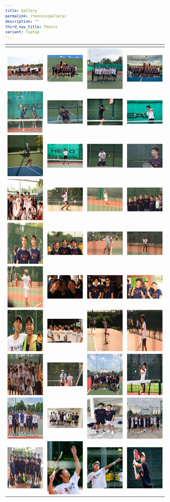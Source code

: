 ```yaml
---
title: Gallery
permalink: /tennis/gallery/
description: ""
third_nav_title: Tennis
variant: tiptap
---
```

<table>
<thead>
  <tr>
    <th style="width:200px"></th>
    <th style="width:200px"></th>
    <th style="width:200px"></th>
		<th style="width:200px"></th>
  </tr>
</thead>
<tbody>
  <tr>
    <td style="text-align:center"><a href="/images/tennis%201.jpeg"> <img src="/images/tennis%201.jpeg" style="width:200px"></a></td>
    <td style="text-align:center"><a href="/images/tennis%202.jpeg"> <img src="/images/tennis%202.jpeg" style="width:200px"></a></td>
    <td style="text-align:center"><a href="/images/tennis%203.jpeg"> <img src="/images/tennis%203.jpeg" style="width:200px; height: 130px"></a></td>
    <td style="text-align:center"><a href="/images/tennis%204.jpeg"> <img src="/images/tennis%204.jpeg" style="width:200px"></a></td>
  </tr>
   <tr>
    <td style="text-align:center"><a href="/images/tennis%205.jpeg"> <img src="/images/tennis%205.jpeg" style="width:200px; height: 130px"></a></td>
    <td style="text-align:center"><a href="/images/tennis%206.jpeg"> <img src="/images/tennis%206.jpeg" style="width:200px"></a></td>
    <td style="text-align:center"><a href="/images/tennis%207.jpeg"> <img src="/images/tennis%207.jpeg" style="width:200px"></a></td>
    <td style="text-align:center"><a href="/images/tennis%208.jpeg"> <img src="/images/tennis%208.jpeg" style="width:200px"></a></td>
  </tr>
	<tr>
    <td style="text-align:center"><a href="/images/tennis%209.jpeg"> <img src="/images/tennis%209.jpeg" style="width:200px; height: 130px"></a></td>
    <td style="text-align:center"><a href="/images/tennis%2010.jpeg"> <img src="/images/tennis%2010.jpeg" style="width:200px"></a></td>
		<td style="text-align:center"><a href="/images/tennis%2011.jpeg"> <img src="/images/tennis%2011.jpeg" style="width:200px"></a></td>
		<td style="text-align:center"><a href="/images/tennis%2012.jpeg"> <img src="/images/tennis%2012.jpeg" style="width:200px"></a></td>
	</tr>
	<tr>
    <td style="text-align:center"><a href="/images/tennis%2013.jpeg"> <img src="/images/tennis%2013.jpeg" style="width:200px; height: 130px"></a></td>
    <td style="text-align:center"><a href="/images/tennis%2014.jpeg"> <img src="/images/tennis%2014.jpeg" style="width:200px"></a></td>
		<td style="text-align:center"><a href="/images/tennis%2015.jpeg"> <img src="/images/tennis%2015.jpeg" style="width:200px"></a></td>
		<td style="text-align:center"><a href="/images/tennis%2016.jpeg"> <img src="/images/tennis%2016.jpeg" style="width:200px"></a></td>
	</tr>
	<tr>
    <td style="text-align:center"><a href="/images/tennis%2017.jpeg"> <img src="/images/tennis%2017.jpeg" style="width:200px; height: 130px"></a></td>
    <td style="text-align:center"><a href="/images/tennis%2018.jpeg"> <img src="/images/tennis%2018.jpeg" style="width:200px"></a></td>
		<td style="text-align:center"><a href="/images/tennis%2019.jpeg"> <img src="/images/tennis%2019.jpeg" style="width:200px"></a></td>
		<td style="text-align:center"><a href="/images/tennis%2020.jpeg"> <img src="/images/tennis%2020.jpeg" style="width:200px"></a></td>
	</tr>
	<tr>
    <td style="text-align:center"><a href="/images/tennis%2021.jpeg"> <img src="/images/tennis%2021.jpeg" style="width:200px; height: 130px"></a></td>
    <td style="text-align:center"><a href="/images/tennis%2022.jpeg"> <img src="/images/tennis%2022.jpeg" style="width:200px"></a></td>
		<td style="text-align:center"><a href="/images/tennis%2023.jpeg"> <img src="/images/tennis%2023.jpeg" style="width:200px"></a></td>
		<td style="text-align:center"><a href="/images/tennis%2024.jpeg"> <img src="/images/tennis%2024.jpeg" style="width:200px"></a></td>
	</tr>
	<tr>
    <td style="text-align:center"><a href="/images/tennis%2025.jpeg"> <img src="/images/tennis%2025.jpeg" style="width:200px; height: 130px"></a></td>
    <td style="text-align:center"><a href="/images/tennis%2026.jpeg"> <img src="/images/tennis%2026.jpeg" style="width:200px"></a></td>
		<td style="text-align:center"><a href="/images/tennis%2027.jpeg"> <img src="/images/tennis%2027.jpeg" style="width:200px; height: 130px"></a></td>
		<td style="text-align:center"><a href="/images/tennis%2028.jpeg"> <img src="/images/tennis%2028.jpeg" style="width:200px; height: 130px"></a></td>
	</tr>
	<tr>
    <td style="text-align:center"><a href="/images/tennis%2029.jpeg"> <img src="/images/tennis%2029.jpeg" style="width:200px; height: 130px"></a></td>
    <td style="text-align:center"><a href="/images/tennis%2030.jpeg"> <img src="/images/tennis%2030.jpeg" style="width:200px"></a></td>
		<td style="text-align:center"><a href="/images/tennis%2031.jpeg"> <img src="/images/tennis%2031.jpeg" style="width:200px; height: 130px"></a></td>
		<td style="text-align:center"><a href="/images/tennis%2032.jpeg"> <img src="/images/tennis%2032.jpeg" style="width:200px; height: 130px"></a></td>
	</tr>
	<tr>
    <td style="text-align:center"><a href="/images/tennis%2033.jpeg"> <img src="/images/tennis%2033.jpeg" style="width:200px; height: 130px"></a></td>
    <td style="text-align:center"><a href="/images/tennis%2034.jpeg"> <img src="/images/tennis%2034.jpeg" style="width:200px"></a></td>
		<td style="text-align:center"><a href="/images/tennis%2035.jpeg"> <img src="/images/tennis%2035.jpeg" style="width:200px; height: 130px"></a></td>
		<td style="text-align:center"><a href="/images/tennis%2036.jpeg"> <img src="/images/tennis%2036.jpeg" style="width:200px; height: 130px"></a></td>
	</tr>
	<tr>
    <td style="text-align:center"><a href="/images/tennis%2037.jpeg"> <img src="/images/tennis%2037.jpeg" style="width:200px; height: 130px"></a></td>
    <td style="text-align:center"><a href="/images/tennis%2038.jpeg"> <img src="/images/tennis%2038.jpeg" style="width:200px"></a></td>
		<td style="text-align:center"><a href="/images/tennis%2039.jpeg"> <img src="/images/tennis%2039.jpeg" style="width:200px; height: 130px"></a></td>
		<td style="text-align:center"><a href="/images/tennis%2040.jpeg"> <img src="/images/tennis%2040.jpeg" style="width:200px; height: 130px"></a></td>
	</tr>
</tbody>
</table>